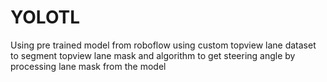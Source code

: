 # YOLOTL
Using pre trained model from roboflow using custom topview lane dataset to segment topview lane mask and algorithm to get steering angle by processing lane mask from the model
